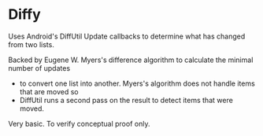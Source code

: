 # Diffy
Uses Android's DiffUtil Update callbacks to determine what has changed from two lists.

Backed by Eugene W. Myers's difference algorithm to calculate the minimal number of updates
 * to convert one list into another. Myers's algorithm does not handle items that are moved so
 * DiffUtil runs a second pass on the result to detect items that were moved.

Very basic. To verify conceptual proof only.
